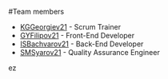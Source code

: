 #Team members
- [KGGeorgiev21](https://github.com/KGGeorgiev21) - Scrum Trainer
- [GYFilipov21](https://github.com/GYFilipov21) - Front-End Developer
- [ISBachvarov21](https://github.com/ISBachvarov21) - Back-End Developer
- [SMSyarov21](https://github.com/SMSyarov21) - Quality Assurance Engineer

ez